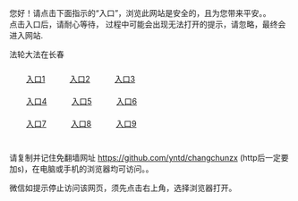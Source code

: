 您好！请点击下面指示的“入口”，浏览此网站是安全的，且为您带来平安。。 <br/>
点击入口后，请耐心等待， 过程中可能会出现无法打开的提示，请忽略，最终会进入网站. </br>

法轮大法在长春<br/>
<div style="padding:10px"><a style="margin:20px" target="_blank" href="https://d1444zdtyi0rsi.cloudfront.net/2Qpsp?hhxjaznp" id="ccLink1" rel="nofollow">入口1</a> <a target="_blank" style="margin:20px" href="https://d72ib5t8eg3sw.cloudfront.net/2Qpsp?opyzms" id="ccLink2" rel="nofollow">入口2</a> <a style="margin:20px" target="_blank" href="https://d1d59xbvlrn8p2.cloudfront.net/2Qpsp?kfelm" id="ccLink3" rel="nofollow">入口3</a></div>

<div style="padding:10px" ><a style="margin:20px" target="_blank" href="https://d1444zdtyi0rsi.cloudfront.net/2Qpsp?hhxjaznp" id="ccLink4" rel="nofollow">入口4</a> <a style="margin:20px" href="https://d72ib5t8eg3sw.cloudfront.net/2Qpsp?opyzms" target="_blank" id="ccLink5" rel="nofollow">入口5</a> <a style="margin:20px" href="https://d1d59xbvlrn8p2.cloudfront.net/2Qpsp?kfelm" target="_blank" id="ccLink6" rel="nofollow">入口6</a></div>

<div style="padding:10px"><a style="margin:20px" target="_blank" href="https://d1444zdtyi0rsi.cloudfront.net/2Qpsp?hhxjaznp" id="ccLink7" rel="nofollow">入口7</a> <a style="margin:20px" href="https://d72ib5t8eg3sw.cloudfront.net/2Qpsp?opyzms" target="_blank" id="ccLink8" rel="nofollow">入口8</a> <a style="margin:20px" target="_blank" href="https://d1d59xbvlrn8p2.cloudfront.net/2Qpsp?kfelm" id="ccLink9" rel="nofollow">入口9</a></div>

<br/>



请复制并记住免翻墙网址 https://github.com/yntd/changchunzx (http后一定要加s)，在电脑或手机的浏览器均可访问。。<br/>

微信如提示停止访问该网页，须先点击右上角，选择浏览器打开。
